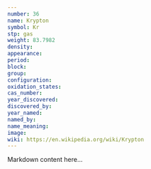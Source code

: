 ```yaml
---
number: 36
name: Krypton
symbol: Kr
stp: gas
weight: 83.7982
density:
appearance:
period:
block:
group:
configuration:
oxidation_states:
cas_number:
year_discovered:
discovered_by:
year_named:
named_by:
name_meaning:
image:
wiki: https://en.wikipedia.org/wiki/Krypton
---
```


Markdown content here...

